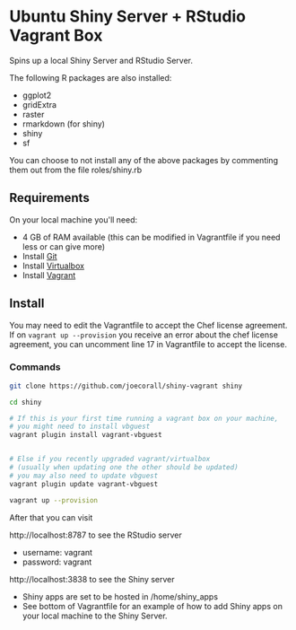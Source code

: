 # Ubuntu Shiny Server + RStudio Vagrant Box

Spins up a local Shiny Server and RStudio Server.

The following R packages are also installed:

* ggplot2
* gridExtra
* raster
* rmarkdown (for shiny)
* shiny
* sf

You can choose to not install any of the above packages
by commenting them out from the file roles/shiny.rb

## Requirements

On your local machine you'll need:

* 4 GB of RAM available (this can be modified in Vagrantfile if you need less or can give more)
* Install [Git](https://git-scm.com/downloads)
* Install [Virtualbox](https://www.virtualbox.org/wiki/Downloads)
* Install [Vagrant](https://www.vagrantup.com/downloads.html)

## Install

You may need to edit the Vagrantfile to accept the Chef license agreement.
If on `vagrant up --provision` you receive an error about the chef license agreement,
you can uncomment line 17 in Vagrantfile to accept the license.


### Commands

```bash
git clone https://github.com/joecorall/shiny-vagrant shiny

cd shiny

# If this is your first time running a vagrant box on your machine,
# you might need to install vbguest
vagrant plugin install vagrant-vbguest


# Else if you recently upgraded vagrant/virtualbox
# (usually when updating one the other should be updated)
# you may also need to update vbguest
vagrant plugin update vagrant-vbguest

vagrant up --provision
```

After that you can visit


http://localhost:8787 to see the RStudio server

* username: vagrant
* password: vagrant

http://localhost:3838 to see the Shiny server

* Shiny apps are set to be hosted in /home/shiny_apps
* See bottom of Vagrantfile for an example of how to add Shiny apps on your local machine to the Shiny Server.

